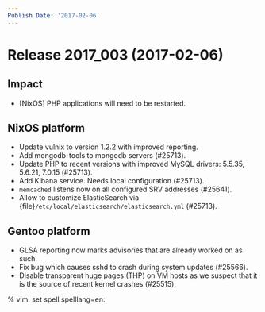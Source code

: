 ```yaml
---
Publish Date: '2017-02-06'
---
```


# Release 2017_003 (2017-02-06)

## Impact

- \[NixOS\] PHP applications will need to be restarted.

## NixOS platform

- Update vulnix to version 1.2.2 with improved reporting.
- Add mongodb-tools to mongodb servers (#25713).
- Update PHP to recent versions with improved MySQL drivers: 5.5.35, 5.6.21,
  7.0.15 (#25713).
- Add Kibana service. Needs local configuration (#25713).
- `memcached` listens now on all configured SRV addresses (#25641).
- Allow to customize ElasticSearch via
  {file}`/etc/local/elasticsearch/elasticsearch.yml` (#25713).

## Gentoo platform

- GLSA reporting now marks advisories that are already worked on as such.
- Fix bug which causes sshd to crash during system updates (#25566).
- Disable transparent huge pages (THP) on VM hosts as we suspect that it is the
  source of recent kernel crashes (#25515).

% vim: set spell spelllang=en:
